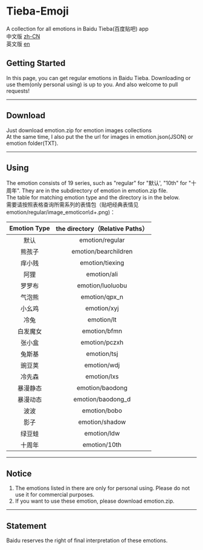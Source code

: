 # Tieba-Emoji

A collection for all emotions in Baidu Tieba(百度贴吧) app<br>
中文版 [zh-CN](readme/README-zh-CN.md)<br>
英文版 [en](#Tieba-Emoji)<br>


## Getting Started

In this page, you can get regular emotions in Baidu Tieba. Downloading or use them(only personal using) is up to you. And also welcome to pull requests!
 
___

## Download

Just download emotion.zip for emotion images collections<br>At the same time, I also put the the url for images in emotion.json(JSON) or emotion folder(TXT).


____

## Using

The emotion consists of 19 series, such as "regular" for "默认', "10th" for "十周年". They are in the subdirectory of emotion in emotion.zip file.<br> The table for matching emotion type and the directory is in the below.<br>需要请按照表格查询所需系列的表情包（贴吧经典表情见emotion/regular/image_emoticon\d+.png)：


| Emotion Type | the directory（Relative Paths） |
|:-------:|:--------------------:|
| 默认      | emotion/regular      |
| 熊孩子     | emotion/bearchildren |
| 痒小贱     | emotion/tiexing      |
| 阿狸      | emotion/ali          |
| 罗罗布     | emotion/luoluobu     |
| 气泡熊     | emotion/qpx_n        |
| 小幺鸡     | emotion/xyj          |
| 冷兔      | emotion/lt           |
| 白发魔女    | emotion/bfmn         |
| 张小盒     | emotion/pczxh        |
| 兔斯基     | emotion/tsj          |
| 豌豆荚     | emotion/wdj          |
| 冷先森     | emotion/lxs          |
| 暴漫静态    | emotion/baodong      |
| 暴漫动态    | emotion/baodong_d    |
| 波波      | emotion/bobo         |
| 影子      | emotion/shadow       |
| 绿豆蛙     | emotion/ldw          |
| 十周年     | emotion/10th         |
____
## Notice
1. The emotions listed in there are only for personal using. Please do not use it for commercial purposes.
2. If you want to use these emotion, please download emotion.zip.
____

## Statement

Baidu reserves the right of final interpretation of these emotions.

